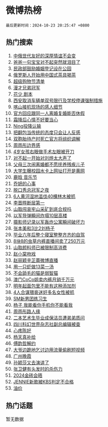 # 微博热榜

`最后更新时间：2024-10-23 20:25:47 +0800`

## 热门搜索

1. [中俄世代友好的深厚情谊不会变](https://m.weibo.cn/search?containerid=100103type%3D1%26t%3D10%26q%3D%23%E4%B8%AD%E4%BF%84%E4%B8%96%E4%BB%A3%E5%8F%8B%E5%A5%BD%E7%9A%84%E6%B7%B1%E5%8E%9A%E6%83%85%E8%B0%8A%E4%B8%8D%E4%BC%9A%E5%8F%98%23&stream_entry_id=51&isnewpage=1&extparam=seat%3D1%26pos%3D0%26q%3D%2523%25E4%25B8%25AD%25E4%25BF%2584%25E4%25B8%2596%25E4%25BB%25A3%25E5%258F%258B%25E5%25A5%25BD%25E7%259A%2584%25E6%25B7%25B1%25E5%258E%259A%25E6%2583%2585%25E8%25B0%258A%25E4%25B8%258D%25E4%25BC%259A%25E5%258F%2598%2523%26stream_entry_id%3D51%26c_type%3D51%26dgr%3D0%26filter_type%3Drealtimehot%26cate%3D10103%26display_time%3D1729686346%26pre_seqid%3D17296863467850251751228)
1. [爸爸一句宝宝对不起突然就泪目了](https://m.weibo.cn/search?containerid=100103type%3D1%26t%3D10%26q%3D%23%E7%88%B8%E7%88%B8%E4%B8%80%E5%8F%A5%E5%AE%9D%E5%AE%9D%E5%AF%B9%E4%B8%8D%E8%B5%B7%E7%AA%81%E7%84%B6%E5%B0%B1%E6%B3%AA%E7%9B%AE%E4%BA%86%23&stream_entry_id=31&isnewpage=1&extparam=seat%3D1%26filter_type%3Drealtimehot%26realpos%3D1%26c_type%3D31%26lcate%3D5001%26band_rank%3D1%26cate%3D5001%26pos%3D0%26flag%3D1%26q%3D%2523%25E7%2588%25B8%25E7%2588%25B8%25E4%25B8%2580%25E5%258F%25A5%25E5%25AE%259D%25E5%25AE%259D%25E5%25AF%25B9%25E4%25B8%258D%25E8%25B5%25B7%25E7%25AA%2581%25E7%2584%25B6%25E5%25B0%25B1%25E6%25B3%25AA%25E7%259B%25AE%25E4%25BA%2586%2523%26dgr%3D0%26stream_entry_id%3D31%26display_time%3D1729686346%26pre_seqid%3D17296863467850251751228)
1. [民政部鼓励婚姻登记设在公园](https://m.weibo.cn/search?containerid=100103type%3D1%26t%3D10%26q%3D%23%E6%B0%91%E6%94%BF%E9%83%A8%E9%BC%93%E5%8A%B1%E5%A9%9A%E5%A7%BB%E7%99%BB%E8%AE%B0%E8%AE%BE%E5%9C%A8%E5%85%AC%E5%9B%AD%23&stream_entry_id=31&isnewpage=1&extparam=seat%3D1%26filter_type%3Drealtimehot%26realpos%3D2%26c_type%3D31%26lcate%3D5001%26band_rank%3D2%26cate%3D5001%26pos%3D1%26flag%3D1%26q%3D%2523%25E6%25B0%2591%25E6%2594%25BF%25E9%2583%25A8%25E9%25BC%2593%25E5%258A%25B1%25E5%25A9%259A%25E5%25A7%25BB%25E7%2599%25BB%25E8%25AE%25B0%25E8%25AE%25BE%25E5%259C%25A8%25E5%2585%25AC%25E5%259B%25AD%2523%26dgr%3D0%26stream_entry_id%3D31%26display_time%3D1729686346%26pre_seqid%3D17296863467850251751228)
1. [俄罗斯人开始用中国式茶具喝茶](https://m.weibo.cn/search?containerid=100103type%3D1%26t%3D10%26q%3D%23%E4%BF%84%E7%BD%97%E6%96%AF%E4%BA%BA%E5%BC%80%E5%A7%8B%E7%94%A8%E4%B8%AD%E5%9B%BD%E5%BC%8F%E8%8C%B6%E5%85%B7%E5%96%9D%E8%8C%B6%23&stream_entry_id=31&isnewpage=1&extparam=seat%3D1%26filter_type%3Drealtimehot%26realpos%3D3%26c_type%3D31%26lcate%3D5001%26band_rank%3D3%26cate%3D5001%26pos%3D2%26flag%3D0%26q%3D%2523%25E4%25BF%2584%25E7%25BD%2597%25E6%2596%25AF%25E4%25BA%25BA%25E5%25BC%2580%25E5%25A7%258B%25E7%2594%25A8%25E4%25B8%25AD%25E5%259B%25BD%25E5%25BC%258F%25E8%258C%25B6%25E5%2585%25B7%25E5%2596%259D%25E8%258C%25B6%2523%26dgr%3D0%26stream_entry_id%3D31%26display_time%3D1729686346%26pre_seqid%3D17296863467850251751228)
1. [超级购物节清单](https://m.weibo.cn/search?containerid=100103type%3D1%26t%3D10%26q%3D%23%E8%B6%85%E7%BA%A7%E8%B4%AD%E7%89%A9%E8%8A%82%E6%B8%85%E5%8D%95%23&stream_entry_id=31&isnewpage=1&extparam=seat%3D1%26filter_type%3Drealtimehot%26c_type%3D31%26lcate%3D5001%26band_rank%3D4%26cate%3D5001%26pos%3D3%26is_ad_pos%3D1%26q%3D%2523%25E8%25B6%2585%25E7%25BA%25A7%25E8%25B4%25AD%25E7%2589%25A9%25E8%258A%2582%25E6%25B8%2585%25E5%258D%2595%2523%26dgr%3D0%26adid%3D260160%26stream_entry_id%3D31%26display_time%3D1729686346%26pre_seqid%3D17296863467850251751228)
1. [漫才兄弟冠军](https://m.weibo.cn/search?containerid=100103type%3D1%26t%3D10%26q%3D%23%E6%BC%AB%E6%89%8D%E5%85%84%E5%BC%9F%E5%86%A0%E5%86%9B%23&stream_entry_id=31&isnewpage=1&extparam=seat%3D1%26filter_type%3Drealtimehot%26realpos%3D4%26c_type%3D31%26lcate%3D5001%26band_rank%3D4%26cate%3D5001%26pos%3D4%26flag%3D1%26q%3D%2523%25E6%25BC%25AB%25E6%2589%258D%25E5%2585%2584%25E5%25BC%259F%25E5%2586%25A0%25E5%2586%259B%2523%26dgr%3D0%26stream_entry_id%3D31%26display_time%3D1729686346%26pre_seqid%3D17296863467850251751228)
1. [花少 剧本](https://m.weibo.cn/search?containerid=100103type%3D1%26t%3D10%26q%3D%E8%8A%B1%E5%B0%91+%E5%89%A7%E6%9C%AC&stream_entry_id=31&isnewpage=1&extparam=seat%3D1%26filter_type%3Drealtimehot%26realpos%3D5%26c_type%3D31%26lcate%3D5001%26band_rank%3D5%26cate%3D5001%26pos%3D5%26flag%3D2%26q%3D%25E8%258A%25B1%25E5%25B0%2591%2520%25E5%2589%25A7%25E6%259C%25AC%26dgr%3D0%26stream_entry_id%3D31%26display_time%3D1729686346%26pre_seqid%3D17296863467850251751228)
1. [西安取消车辆单双号限行及学校停课强制措施](https://m.weibo.cn/search?containerid=100103type%3D1%26t%3D10%26q%3D%23%E8%A5%BF%E5%AE%89%E5%8F%96%E6%B6%88%E8%BD%A6%E8%BE%86%E5%8D%95%E5%8F%8C%E5%8F%B7%E9%99%90%E8%A1%8C%E5%8F%8A%E5%AD%A6%E6%A0%A1%E5%81%9C%E8%AF%BE%E5%BC%BA%E5%88%B6%E6%8E%AA%E6%96%BD%23&stream_entry_id=31&isnewpage=1&extparam=seat%3D1%26filter_type%3Drealtimehot%26realpos%3D6%26c_type%3D31%26lcate%3D5001%26band_rank%3D6%26cate%3D5001%26pos%3D6%26flag%3D1%26q%3D%2523%25E8%25A5%25BF%25E5%25AE%2589%25E5%258F%2596%25E6%25B6%2588%25E8%25BD%25A6%25E8%25BE%2586%25E5%258D%2595%25E5%258F%258C%25E5%258F%25B7%25E9%2599%2590%25E8%25A1%258C%25E5%258F%258A%25E5%25AD%25A6%25E6%25A0%25A1%25E5%2581%259C%25E8%25AF%25BE%25E5%25BC%25BA%25E5%2588%25B6%25E6%258E%25AA%25E6%2596%25BD%2523%26dgr%3D0%26stream_entry_id%3D31%26display_time%3D1729686346%26pre_seqid%3D17296863467850251751228)
1. [喀山接机现场的感人细节](https://m.weibo.cn/search?containerid=100103type%3D1%26t%3D10%26q%3D%23%E5%96%80%E5%B1%B1%E6%8E%A5%E6%9C%BA%E7%8E%B0%E5%9C%BA%E7%9A%84%E6%84%9F%E4%BA%BA%E7%BB%86%E8%8A%82%23&stream_entry_id=31&isnewpage=1&extparam=seat%3D1%26filter_type%3Drealtimehot%26c_type%3D31%26lcate%3D5001%26band_rank%3D7%26cate%3D5001%26pos%3D7%26is_ad_pos%3D1%26q%3D%2523%25E5%2596%2580%25E5%25B1%25B1%25E6%258E%25A5%25E6%259C%25BA%25E7%258E%25B0%25E5%259C%25BA%25E7%259A%2584%25E6%2584%259F%25E4%25BA%25BA%25E7%25BB%2586%25E8%258A%2582%2523%26dgr%3D0%26adid%3D260211%26stream_entry_id%3D31%26display_time%3D1729686346%26pre_seqid%3D17296863467850251751228)
1. [官方回应跟同一人离婚复婚能否休假](https://m.weibo.cn/search?containerid=100103type%3D1%26t%3D10%26q%3D%23%E5%AE%98%E6%96%B9%E5%9B%9E%E5%BA%94%E8%B7%9F%E5%90%8C%E4%B8%80%E4%BA%BA%E7%A6%BB%E5%A9%9A%E5%A4%8D%E5%A9%9A%E8%83%BD%E5%90%A6%E4%BC%91%E5%81%87%23&stream_entry_id=31&isnewpage=1&extparam=seat%3D1%26filter_type%3Drealtimehot%26realpos%3D7%26c_type%3D31%26lcate%3D5001%26band_rank%3D7%26cate%3D5001%26pos%3D8%26flag%3D0%26q%3D%2523%25E5%25AE%2598%25E6%2596%25B9%25E5%259B%259E%25E5%25BA%2594%25E8%25B7%259F%25E5%2590%258C%25E4%25B8%2580%25E4%25BA%25BA%25E7%25A6%25BB%25E5%25A9%259A%25E5%25A4%258D%25E5%25A9%259A%25E8%2583%25BD%25E5%2590%25A6%25E4%25BC%2591%25E5%2581%2587%2523%26dgr%3D0%26stream_entry_id%3D31%26display_time%3D1729686346%26pre_seqid%3D17296863467850251751228)
1. [霜降后心情不好要当心](https://m.weibo.cn/search?containerid=100103type%3D1%26t%3D10%26q%3D%23%E9%9C%9C%E9%99%8D%E5%90%8E%E5%BF%83%E6%83%85%E4%B8%8D%E5%A5%BD%E8%A6%81%E5%BD%93%E5%BF%83%23&stream_entry_id=31&isnewpage=1&extparam=seat%3D1%26filter_type%3Drealtimehot%26realpos%3D8%26c_type%3D31%26lcate%3D5001%26band_rank%3D8%26cate%3D5001%26pos%3D9%26flag%3D0%26q%3D%2523%25E9%259C%259C%25E9%2599%258D%25E5%2590%258E%25E5%25BF%2583%25E6%2583%2585%25E4%25B8%258D%25E5%25A5%25BD%25E8%25A6%2581%25E5%25BD%2593%25E5%25BF%2583%2523%26dgr%3D0%26stream_entry_id%3D31%26display_time%3D1729686346%26pre_seqid%3D17296863467850251751228)
1. [Ning投降认输](https://m.weibo.cn/search?containerid=100103type%3D1%26t%3D10%26q%3DNing%E6%8A%95%E9%99%8D%E8%AE%A4%E8%BE%93&stream_entry_id=31&isnewpage=1&extparam=seat%3D1%26filter_type%3Drealtimehot%26realpos%3D9%26c_type%3D31%26lcate%3D5001%26band_rank%3D9%26cate%3D5001%26pos%3D10%26flag%3D0%26q%3DNing%25E6%258A%2595%25E9%2599%258D%25E8%25AE%25A4%25E8%25BE%2593%26dgr%3D0%26stream_entry_id%3D31%26display_time%3D1729686346%26pre_seqid%3D17296863467850251751228)
1. [把翻包当传统的态度只会让人反感](https://m.weibo.cn/search?containerid=100103type%3D1%26t%3D10%26q%3D%23%E6%8A%8A%E7%BF%BB%E5%8C%85%E5%BD%93%E4%BC%A0%E7%BB%9F%E7%9A%84%E6%80%81%E5%BA%A6%E5%8F%AA%E4%BC%9A%E8%AE%A9%E4%BA%BA%E5%8F%8D%E6%84%9F%23&stream_entry_id=31&isnewpage=1&extparam=seat%3D1%26filter_type%3Drealtimehot%26realpos%3D10%26c_type%3D31%26lcate%3D5001%26band_rank%3D10%26cate%3D5001%26pos%3D11%26flag%3D1%26q%3D%2523%25E6%258A%258A%25E7%25BF%25BB%25E5%258C%2585%25E5%25BD%2593%25E4%25BC%25A0%25E7%25BB%259F%25E7%259A%2584%25E6%2580%2581%25E5%25BA%25A6%25E5%258F%25AA%25E4%25BC%259A%25E8%25AE%25A9%25E4%25BA%25BA%25E5%258F%258D%25E6%2584%259F%2523%26dgr%3D0%26stream_entry_id%3D31%26display_time%3D1729686346%26pre_seqid%3D17296863467850251751228)
1. [双胞胎待产时死亡官方将组织调解](https://m.weibo.cn/search?containerid=100103type%3D1%26t%3D10%26q%3D%23%E5%8F%8C%E8%83%9E%E8%83%8E%E5%BE%85%E4%BA%A7%E6%97%B6%E6%AD%BB%E4%BA%A1%E5%AE%98%E6%96%B9%E5%B0%86%E7%BB%84%E7%BB%87%E8%B0%83%E8%A7%A3%23&stream_entry_id=31&isnewpage=1&extparam=seat%3D1%26filter_type%3Drealtimehot%26realpos%3D11%26c_type%3D31%26lcate%3D5001%26band_rank%3D11%26cate%3D5001%26pos%3D12%26flag%3D2%26q%3D%2523%25E5%258F%258C%25E8%2583%259E%25E8%2583%258E%25E5%25BE%2585%25E4%25BA%25A7%25E6%2597%25B6%25E6%25AD%25BB%25E4%25BA%25A1%25E5%25AE%2598%25E6%2596%25B9%25E5%25B0%2586%25E7%25BB%2584%25E7%25BB%2587%25E8%25B0%2583%25E8%25A7%25A3%2523%26dgr%3D0%26stream_entry_id%3D31%26display_time%3D1729686346%26pre_seqid%3D17296863467850251751228)
1. [周雨彤边界感](https://m.weibo.cn/search?containerid=100103type%3D1%26t%3D10%26q%3D%23%E5%91%A8%E9%9B%A8%E5%BD%A4%E8%BE%B9%E7%95%8C%E6%84%9F%23&stream_entry_id=31&isnewpage=1&extparam=seat%3D1%26filter_type%3Drealtimehot%26realpos%3D12%26c_type%3D31%26lcate%3D5001%26band_rank%3D12%26cate%3D5001%26pos%3D13%26flag%3D1%26q%3D%2523%25E5%2591%25A8%25E9%259B%25A8%25E5%25BD%25A4%25E8%25BE%25B9%25E7%2595%258C%25E6%2584%259F%2523%26dgr%3D0%26stream_entry_id%3D31%26display_time%3D1729686346%26pre_seqid%3D17296863467850251751228)
1. [4岁女孩右眼做手术左眼被开刀](https://m.weibo.cn/search?containerid=100103type%3D1%26t%3D10%26q%3D%234%E5%B2%81%E5%A5%B3%E5%AD%A9%E5%8F%B3%E7%9C%BC%E5%81%9A%E6%89%8B%E6%9C%AF%E5%B7%A6%E7%9C%BC%E8%A2%AB%E5%BC%80%E5%88%80%23&stream_entry_id=31&isnewpage=1&extparam=seat%3D1%26filter_type%3Drealtimehot%26realpos%3D13%26c_type%3D31%26lcate%3D5001%26band_rank%3D13%26cate%3D5001%26pos%3D14%26flag%3D1%26q%3D%25234%25E5%25B2%2581%25E5%25A5%25B3%25E5%25AD%25A9%25E5%258F%25B3%25E7%259C%25BC%25E5%2581%259A%25E6%2589%258B%25E6%259C%25AF%25E5%25B7%25A6%25E7%259C%25BC%25E8%25A2%25AB%25E5%25BC%2580%25E5%2588%2580%2523%26dgr%3D0%26stream_entry_id%3D31%26display_time%3D1729686346%26pre_seqid%3D17296863467850251751228)
1. [对不起一开始对刘烨太大声了](https://m.weibo.cn/search?containerid=100103type%3D1%26t%3D10%26q%3D%E5%AF%B9%E4%B8%8D%E8%B5%B7%E4%B8%80%E5%BC%80%E5%A7%8B%E5%AF%B9%E5%88%98%E7%83%A8%E5%A4%AA%E5%A4%A7%E5%A3%B0%E4%BA%86&stream_entry_id=31&isnewpage=1&extparam=seat%3D1%26filter_type%3Drealtimehot%26realpos%3D14%26c_type%3D31%26lcate%3D5001%26band_rank%3D14%26cate%3D5001%26pos%3D15%26flag%3D2%26q%3D%25E5%25AF%25B9%25E4%25B8%258D%25E8%25B5%25B7%25E4%25B8%2580%25E5%25BC%2580%25E5%25A7%258B%25E5%25AF%25B9%25E5%2588%2598%25E7%2583%25A8%25E5%25A4%25AA%25E5%25A4%25A7%25E5%25A3%25B0%25E4%25BA%2586%26dgr%3D0%26stream_entry_id%3D31%26display_time%3D1729686346%26pre_seqid%3D17296863467850251751228)
1. [父母三次闹离婚都不愿抚养残疾儿子](https://m.weibo.cn/search?containerid=100103type%3D1%26t%3D10%26q%3D%23%E7%88%B6%E6%AF%8D%E4%B8%89%E6%AC%A1%E9%97%B9%E7%A6%BB%E5%A9%9A%E9%83%BD%E4%B8%8D%E6%84%BF%E6%8A%9A%E5%85%BB%E6%AE%8B%E7%96%BE%E5%84%BF%E5%AD%90%23&stream_entry_id=31&isnewpage=1&extparam=seat%3D1%26filter_type%3Drealtimehot%26realpos%3D15%26c_type%3D31%26lcate%3D5001%26band_rank%3D15%26cate%3D5001%26pos%3D16%26flag%3D1%26q%3D%2523%25E7%2588%25B6%25E6%25AF%258D%25E4%25B8%2589%25E6%25AC%25A1%25E9%2597%25B9%25E7%25A6%25BB%25E5%25A9%259A%25E9%2583%25BD%25E4%25B8%258D%25E6%2584%25BF%25E6%258A%259A%25E5%2585%25BB%25E6%25AE%258B%25E7%2596%25BE%25E5%2584%25BF%25E5%25AD%2590%2523%26dgr%3D0%26stream_entry_id%3D31%26display_time%3D1729686346%26pre_seqid%3D17296863467850251751228)
1. [大学生曝校园水卡上网址打开是黄网](https://m.weibo.cn/search?containerid=100103type%3D1%26t%3D10%26q%3D%23%E5%A4%A7%E5%AD%A6%E7%94%9F%E6%9B%9D%E6%A0%A1%E5%9B%AD%E6%B0%B4%E5%8D%A1%E4%B8%8A%E7%BD%91%E5%9D%80%E6%89%93%E5%BC%80%E6%98%AF%E9%BB%84%E7%BD%91%23&stream_entry_id=31&isnewpage=1&extparam=seat%3D1%26filter_type%3Drealtimehot%26realpos%3D16%26c_type%3D31%26lcate%3D5001%26band_rank%3D16%26cate%3D5001%26pos%3D17%26flag%3D0%26q%3D%2523%25E5%25A4%25A7%25E5%25AD%25A6%25E7%2594%259F%25E6%259B%259D%25E6%25A0%25A1%25E5%259B%25AD%25E6%25B0%25B4%25E5%258D%25A1%25E4%25B8%258A%25E7%25BD%2591%25E5%259D%2580%25E6%2589%2593%25E5%25BC%2580%25E6%2598%25AF%25E9%25BB%2584%25E7%25BD%2591%2523%26dgr%3D0%26stream_entry_id%3D31%26display_time%3D1729686346%26pre_seqid%3D17296863467850251751228)
1. [鹿晗 音乐节](https://m.weibo.cn/search?containerid=100103type%3D1%26t%3D10%26q%3D%E9%B9%BF%E6%99%97+%E9%9F%B3%E4%B9%90%E8%8A%82&stream_entry_id=31&isnewpage=1&extparam=seat%3D1%26filter_type%3Drealtimehot%26realpos%3D17%26c_type%3D31%26lcate%3D5001%26band_rank%3D17%26cate%3D5001%26pos%3D18%26flag%3D0%26q%3D%25E9%25B9%25BF%25E6%2599%2597%2520%25E9%259F%25B3%25E4%25B9%2590%25E8%258A%2582%26dgr%3D0%26stream_entry_id%3D31%26display_time%3D1729686346%26pre_seqid%3D17296863467850251751228)
1. [乔妍的心事](https://m.weibo.cn/search?containerid=100103type%3D1%26t%3D10%26q%3D%E4%B9%94%E5%A6%8D%E7%9A%84%E5%BF%83%E4%BA%8B&stream_entry_id=31&isnewpage=1&extparam=seat%3D1%26filter_type%3Drealtimehot%26realpos%3D18%26c_type%3D31%26lcate%3D5001%26band_rank%3D18%26cate%3D5001%26pos%3D19%26flag%3D1%26q%3D%25E4%25B9%2594%25E5%25A6%258D%25E7%259A%2584%25E5%25BF%2583%25E4%25BA%258B%26dgr%3D0%26stream_entry_id%3D31%26display_time%3D1729686346%26pre_seqid%3D17296863467850251751228)
1. [脱口秀总冠军之夜](https://m.weibo.cn/search?containerid=100103type%3D1%26t%3D10%26q%3D%23%E8%84%B1%E5%8F%A3%E7%A7%80%E6%80%BB%E5%86%A0%E5%86%9B%E4%B9%8B%E5%A4%9C%23&stream_entry_id=31&isnewpage=1&extparam=seat%3D1%26filter_type%3Drealtimehot%26realpos%3D19%26c_type%3D31%26lcate%3D5001%26band_rank%3D19%26cate%3D5001%26pos%3D20%26flag%3D1%26q%3D%2523%25E8%2584%25B1%25E5%258F%25A3%25E7%25A7%2580%25E6%2580%25BB%25E5%2586%25A0%25E5%2586%259B%25E4%25B9%258B%25E5%25A4%259C%2523%26dgr%3D0%26stream_entry_id%3D31%26display_time%3D1729686346%26pre_seqid%3D17296863467850251751228)
1. [6人黄河湿地滥伐40棵林木被抓](https://m.weibo.cn/search?containerid=100103type%3D1%26t%3D10%26q%3D%236%E4%BA%BA%E9%BB%84%E6%B2%B3%E6%B9%BF%E5%9C%B0%E6%BB%A5%E4%BC%9040%E6%A3%B5%E6%9E%97%E6%9C%A8%E8%A2%AB%E6%8A%93%23&stream_entry_id=31&isnewpage=1&extparam=seat%3D1%26filter_type%3Drealtimehot%26realpos%3D20%26c_type%3D31%26lcate%3D5001%26band_rank%3D20%26cate%3D5001%26pos%3D21%26flag%3D1%26q%3D%25236%25E4%25BA%25BA%25E9%25BB%2584%25E6%25B2%25B3%25E6%25B9%25BF%25E5%259C%25B0%25E6%25BB%25A5%25E4%25BC%259040%25E6%25A3%25B5%25E6%259E%2597%25E6%259C%25A8%25E8%25A2%25AB%25E6%258A%2593%2523%26dgr%3D0%26stream_entry_id%3D31%26display_time%3D1729686346%26pre_seqid%3D17296863467850251751228)
1. [李晋晔断层第一](https://m.weibo.cn/search?containerid=100103type%3D1%26t%3D10%26q%3D%23%E6%9D%8E%E6%99%8B%E6%99%94%E6%96%AD%E5%B1%82%E7%AC%AC%E4%B8%80%23&stream_entry_id=31&isnewpage=1&extparam=seat%3D1%26filter_type%3Drealtimehot%26realpos%3D21%26c_type%3D31%26lcate%3D5001%26band_rank%3D21%26cate%3D5001%26pos%3D22%26flag%3D1%26q%3D%2523%25E6%259D%258E%25E6%2599%258B%25E6%2599%2594%25E6%2596%25AD%25E5%25B1%2582%25E7%25AC%25AC%25E4%25B8%2580%2523%26dgr%3D0%26stream_entry_id%3D31%26display_time%3D1729686346%26pre_seqid%3D17296863467850251751228)
1. [山取闯哀牢山采矿到底合规吗](https://m.weibo.cn/search?containerid=100103type%3D1%26t%3D10%26q%3D%23%E5%B1%B1%E5%8F%96%E9%97%AF%E5%93%80%E7%89%A2%E5%B1%B1%E9%87%87%E7%9F%BF%E5%88%B0%E5%BA%95%E5%90%88%E8%A7%84%E5%90%97%23&stream_entry_id=31&isnewpage=1&extparam=seat%3D1%26filter_type%3Drealtimehot%26realpos%3D22%26c_type%3D31%26lcate%3D5001%26band_rank%3D22%26cate%3D5001%26pos%3D23%26flag%3D0%26q%3D%2523%25E5%25B1%25B1%25E5%258F%2596%25E9%2597%25AF%25E5%2593%2580%25E7%2589%25A2%25E5%25B1%25B1%25E9%2587%2587%25E7%259F%25BF%25E5%2588%25B0%25E5%25BA%2595%25E5%2590%2588%25E8%25A7%2584%25E5%2590%2597%2523%26dgr%3D0%26stream_entry_id%3D31%26display_time%3D1729686346%26pre_seqid%3D17296863467850251751228)
1. [以军导弹瞬间炸塌10层高楼](https://m.weibo.cn/search?containerid=100103type%3D1%26t%3D10%26q%3D%23%E4%BB%A5%E5%86%9B%E5%AF%BC%E5%BC%B9%E7%9E%AC%E9%97%B4%E7%82%B8%E5%A1%8C10%E5%B1%82%E9%AB%98%E6%A5%BC%23&stream_entry_id=31&isnewpage=1&extparam=seat%3D1%26filter_type%3Drealtimehot%26realpos%3D23%26c_type%3D31%26lcate%3D5001%26band_rank%3D23%26cate%3D5001%26pos%3D24%26flag%3D0%26q%3D%2523%25E4%25BB%25A5%25E5%2586%259B%25E5%25AF%25BC%25E5%25BC%25B9%25E7%259E%25AC%25E9%2597%25B4%25E7%2582%25B8%25E5%25A1%258C10%25E5%25B1%2582%25E9%25AB%2598%25E6%25A5%25BC%2523%26dgr%3D0%26stream_entry_id%3D31%26display_time%3D1729686346%26pre_seqid%3D17296863467850251751228)
1. [摄影师记录以军轰炸公寓瞬间破坏力](https://m.weibo.cn/search?containerid=100103type%3D1%26t%3D10%26q%3D%23%E6%91%84%E5%BD%B1%E5%B8%88%E8%AE%B0%E5%BD%95%E4%BB%A5%E5%86%9B%E8%BD%B0%E7%82%B8%E5%85%AC%E5%AF%93%E7%9E%AC%E9%97%B4%E7%A0%B4%E5%9D%8F%E5%8A%9B%23&stream_entry_id=31&isnewpage=1&extparam=seat%3D1%26filter_type%3Drealtimehot%26realpos%3D24%26c_type%3D31%26lcate%3D5001%26band_rank%3D24%26cate%3D5001%26pos%3D25%26flag%3D1%26q%3D%2523%25E6%2591%2584%25E5%25BD%25B1%25E5%25B8%2588%25E8%25AE%25B0%25E5%25BD%2595%25E4%25BB%25A5%25E5%2586%259B%25E8%25BD%25B0%25E7%2582%25B8%25E5%2585%25AC%25E5%25AF%2593%25E7%259E%25AC%25E9%2597%25B4%25E7%25A0%25B4%25E5%259D%258F%25E5%258A%259B%2523%26dgr%3D0%26stream_entry_id%3D31%26display_time%3D1729686346%26pre_seqid%3D17296863467850251751228)
1. [张本美和3比2刘杨子](https://m.weibo.cn/search?containerid=100103type%3D1%26t%3D10%26q%3D%23%E5%BC%A0%E6%9C%AC%E7%BE%8E%E5%92%8C3%E6%AF%942%E5%88%98%E6%9D%A8%E5%AD%90%23&stream_entry_id=31&isnewpage=1&extparam=seat%3D1%26filter_type%3Drealtimehot%26realpos%3D25%26c_type%3D31%26lcate%3D5001%26band_rank%3D25%26cate%3D5001%26pos%3D26%26flag%3D1%26q%3D%2523%25E5%25BC%25A0%25E6%259C%25AC%25E7%25BE%258E%25E5%2592%258C3%25E6%25AF%25942%25E5%2588%2598%25E6%259D%25A8%25E5%25AD%2590%2523%26dgr%3D0%26stream_entry_id%3D31%26display_time%3D1729686346%26pre_seqid%3D17296863467850251751228)
1. [毕业六年后整个寝室整整齐齐的自驾](https://m.weibo.cn/search?containerid=100103type%3D1%26t%3D10%26q%3D%E6%AF%95%E4%B8%9A%E5%85%AD%E5%B9%B4%E5%90%8E%E6%95%B4%E4%B8%AA%E5%AF%9D%E5%AE%A4%E6%95%B4%E6%95%B4%E9%BD%90%E9%BD%90%E7%9A%84%E8%87%AA%E9%A9%BE&stream_entry_id=31&isnewpage=1&extparam=seat%3D1%26filter_type%3Drealtimehot%26realpos%3D26%26c_type%3D31%26lcate%3D5001%26band_rank%3D26%26cate%3D5001%26pos%3D27%26flag%3D0%26q%3D%25E6%25AF%2595%25E4%25B8%259A%25E5%2585%25AD%25E5%25B9%25B4%25E5%2590%258E%25E6%2595%25B4%25E4%25B8%25AA%25E5%25AF%259D%25E5%25AE%25A4%25E6%2595%25B4%25E6%2595%25B4%25E9%25BD%2590%25E9%25BD%2590%25E7%259A%2584%25E8%2587%25AA%25E9%25A9%25BE%26dgr%3D0%26stream_entry_id%3D31%26display_time%3D1729686346%26pre_seqid%3D17296863467850251751228)
1. [8块8的虫草内裤直播间卖了250万元](https://m.weibo.cn/search?containerid=100103type%3D1%26t%3D10%26q%3D%238%E5%9D%978%E7%9A%84%E8%99%AB%E8%8D%89%E5%86%85%E8%A3%A4%E7%9B%B4%E6%92%AD%E9%97%B4%E5%8D%96%E4%BA%86250%E4%B8%87%E5%85%83%23&stream_entry_id=31&isnewpage=1&extparam=seat%3D1%26filter_type%3Drealtimehot%26realpos%3D27%26c_type%3D31%26lcate%3D5001%26band_rank%3D27%26cate%3D5001%26pos%3D28%26flag%3D1%26q%3D%25238%25E5%259D%25978%25E7%259A%2584%25E8%2599%25AB%25E8%258D%2589%25E5%2586%2585%25E8%25A3%25A4%25E7%259B%25B4%25E6%2592%25AD%25E9%2597%25B4%25E5%258D%2596%25E4%25BA%2586250%25E4%25B8%2587%25E5%2585%2583%2523%26dgr%3D0%26stream_entry_id%3D31%26display_time%3D1729686346%26pre_seqid%3D17296863467850251751228)
1. [山取颜料师已被限制高消费](https://m.weibo.cn/search?containerid=100103type%3D1%26t%3D10%26q%3D%23%E5%B1%B1%E5%8F%96%E9%A2%9C%E6%96%99%E5%B8%88%E5%B7%B2%E8%A2%AB%E9%99%90%E5%88%B6%E9%AB%98%E6%B6%88%E8%B4%B9%23&stream_entry_id=31&isnewpage=1&extparam=seat%3D1%26filter_type%3Drealtimehot%26realpos%3D28%26c_type%3D31%26lcate%3D5001%26band_rank%3D28%26cate%3D5001%26pos%3D29%26flag%3D0%26q%3D%2523%25E5%25B1%25B1%25E5%258F%2596%25E9%25A2%259C%25E6%2596%2599%25E5%25B8%2588%25E5%25B7%25B2%25E8%25A2%25AB%25E9%2599%2590%25E5%2588%25B6%25E9%25AB%2598%25E6%25B6%2588%25E8%25B4%25B9%2523%26dgr%3D0%26stream_entry_id%3D31%26display_time%3D1729686346%26pre_seqid%3D17296863467850251751228)
1. [赵小棠吻戏](https://m.weibo.cn/search?containerid=100103type%3D1%26t%3D10%26q%3D%E8%B5%B5%E5%B0%8F%E6%A3%A0%E5%90%BB%E6%88%8F&stream_entry_id=31&isnewpage=1&extparam=seat%3D1%26filter_type%3Drealtimehot%26realpos%3D29%26c_type%3D31%26lcate%3D5001%26band_rank%3D29%26cate%3D5001%26pos%3D30%26flag%3D1%26q%3D%25E8%25B5%25B5%25E5%25B0%258F%25E6%25A3%25A0%25E5%2590%25BB%25E6%2588%258F%26dgr%3D0%26stream_entry_id%3D31%26display_time%3D1729686346%26pre_seqid%3D17296863467850251751228)
1. [赵丽颖辛芷蕾微博直播](https://m.weibo.cn/search?containerid=100103type%3D1%26t%3D10%26q%3D%23%E8%B5%B5%E4%B8%BD%E9%A2%96%E8%BE%9B%E8%8A%B7%E8%95%BE%E5%BE%AE%E5%8D%9A%E7%9B%B4%E6%92%AD%23&stream_entry_id=31&isnewpage=1&extparam=seat%3D1%26filter_type%3Drealtimehot%26realpos%3D30%26c_type%3D31%26lcate%3D5001%26band_rank%3D30%26cate%3D5001%26pos%3D31%26flag%3D1%26q%3D%2523%25E8%25B5%25B5%25E4%25B8%25BD%25E9%25A2%2596%25E8%25BE%259B%25E8%258A%25B7%25E8%2595%25BE%25E5%25BE%25AE%25E5%258D%259A%25E7%259B%25B4%25E6%2592%25AD%2523%26dgr%3D0%26stream_entry_id%3D31%26display_time%3D1729686346%26pre_seqid%3D17296863467850251751228)
1. [用一只虾做13菜一汤](https://m.weibo.cn/search?containerid=100103type%3D1%26t%3D10%26q%3D%E7%94%A8%E4%B8%80%E5%8F%AA%E8%99%BE%E5%81%9A13%E8%8F%9C%E4%B8%80%E6%B1%A4&stream_entry_id=31&isnewpage=1&extparam=seat%3D1%26filter_type%3Drealtimehot%26realpos%3D31%26c_type%3D31%26lcate%3D5001%26band_rank%3D31%26cate%3D5001%26pos%3D32%26flag%3D1%26q%3D%25E7%2594%25A8%25E4%25B8%2580%25E5%258F%25AA%25E8%2599%25BE%25E5%2581%259A13%25E8%258F%259C%25E4%25B8%2580%25E6%25B1%25A4%26dgr%3D0%26stream_entry_id%3D31%26display_time%3D1729686346%26pre_seqid%3D17296863467850251751228)
1. [不会舔毛的猫是弱智猫](https://m.weibo.cn/search?containerid=100103type%3D1%26t%3D10%26q%3D%23%E4%B8%8D%E4%BC%9A%E8%88%94%E6%AF%9B%E7%9A%84%E7%8C%AB%E6%98%AF%E5%BC%B1%E6%99%BA%E7%8C%AB%23&stream_entry_id=31&isnewpage=1&extparam=seat%3D1%26filter_type%3Drealtimehot%26realpos%3D32%26c_type%3D31%26lcate%3D5001%26band_rank%3D32%26cate%3D5001%26pos%3D33%26flag%3D1%26q%3D%2523%25E4%25B8%258D%25E4%25BC%259A%25E8%2588%2594%25E6%25AF%259B%25E7%259A%2584%25E7%258C%25AB%25E6%2598%25AF%25E5%25BC%25B1%25E6%2599%25BA%25E7%258C%25AB%2523%26dgr%3D0%26stream_entry_id%3D31%26display_time%3D1729686346%26pre_seqid%3D17296863467850251751228)
1. [澳门CoCo姐卖内裤月销千万元](https://m.weibo.cn/search?containerid=100103type%3D1%26t%3D10%26q%3D%23%E6%BE%B3%E9%97%A8CoCo%E5%A7%90%E5%8D%96%E5%86%85%E8%A3%A4%E6%9C%88%E9%94%80%E5%8D%83%E4%B8%87%E5%85%83%23&stream_entry_id=31&isnewpage=1&extparam=seat%3D1%26filter_type%3Drealtimehot%26realpos%3D33%26c_type%3D31%26lcate%3D5001%26band_rank%3D33%26cate%3D5001%26pos%3D34%26flag%3D0%26q%3D%2523%25E6%25BE%25B3%25E9%2597%25A8CoCo%25E5%25A7%2590%25E5%258D%2596%25E5%2586%2585%25E8%25A3%25A4%25E6%259C%2588%25E9%2594%2580%25E5%258D%2583%25E4%25B8%2587%25E5%2585%2583%2523%26dgr%3D0%26stream_entry_id%3D31%26display_time%3D1729686346%26pre_seqid%3D17296863467850251751228)
1. [明年起面包里不能有这种添加剂](https://m.weibo.cn/search?containerid=100103type%3D1%26t%3D10%26q%3D%23%E6%98%8E%E5%B9%B4%E8%B5%B7%E9%9D%A2%E5%8C%85%E9%87%8C%E4%B8%8D%E8%83%BD%E6%9C%89%E8%BF%99%E7%A7%8D%E6%B7%BB%E5%8A%A0%E5%89%82%23&stream_entry_id=31&isnewpage=1&extparam=seat%3D1%26filter_type%3Drealtimehot%26realpos%3D34%26c_type%3D31%26lcate%3D5001%26band_rank%3D34%26cate%3D5001%26pos%3D35%26flag%3D1%26q%3D%2523%25E6%2598%258E%25E5%25B9%25B4%25E8%25B5%25B7%25E9%259D%25A2%25E5%258C%2585%25E9%2587%258C%25E4%25B8%258D%25E8%2583%25BD%25E6%259C%2589%25E8%25BF%2599%25E7%25A7%258D%25E6%25B7%25BB%25E5%258A%25A0%25E5%2589%2582%2523%26dgr%3D0%26stream_entry_id%3D31%26display_time%3D1729686346%26pre_seqid%3D17296863467850251751228)
1. [4人合谋猥亵迷奸多名女性被抓](https://m.weibo.cn/search?containerid=100103type%3D1%26t%3D10%26q%3D%234%E4%BA%BA%E5%90%88%E8%B0%8B%E7%8C%A5%E4%BA%B5%E8%BF%B7%E5%A5%B8%E5%A4%9A%E5%90%8D%E5%A5%B3%E6%80%A7%E8%A2%AB%E6%8A%93%23&stream_entry_id=31&isnewpage=1&extparam=seat%3D1%26filter_type%3Drealtimehot%26realpos%3D35%26c_type%3D31%26lcate%3D5001%26band_rank%3D35%26cate%3D5001%26pos%3D36%26flag%3D0%26q%3D%25234%25E4%25BA%25BA%25E5%2590%2588%25E8%25B0%258B%25E7%258C%25A5%25E4%25BA%25B5%25E8%25BF%25B7%25E5%25A5%25B8%25E5%25A4%259A%25E5%2590%258D%25E5%25A5%25B3%25E6%2580%25A7%25E8%25A2%25AB%25E6%258A%2593%2523%26dgr%3D0%26stream_entry_id%3D31%26display_time%3D1729686346%26pre_seqid%3D17296863467850251751228)
1. [SM新男团练习生](https://m.weibo.cn/search?containerid=100103type%3D1%26t%3D10%26q%3D%23SM%E6%96%B0%E7%94%B7%E5%9B%A2%E7%BB%83%E4%B9%A0%E7%94%9F%23&stream_entry_id=31&isnewpage=1&extparam=seat%3D1%26filter_type%3Drealtimehot%26realpos%3D36%26c_type%3D31%26lcate%3D5001%26band_rank%3D36%26cate%3D5001%26pos%3D37%26flag%3D1%26q%3D%2523SM%25E6%2596%25B0%25E7%2594%25B7%25E5%259B%25A2%25E7%25BB%2583%25E4%25B9%25A0%25E7%2594%259F%2523%26dgr%3D0%26stream_entry_id%3D31%26display_time%3D1729686346%26pre_seqid%3D17296863467850251751228)
1. [杨子 我能看你手机你不能看我](https://m.weibo.cn/search?containerid=100103type%3D1%26t%3D10%26q%3D%E6%9D%A8%E5%AD%90+%E6%88%91%E8%83%BD%E7%9C%8B%E4%BD%A0%E6%89%8B%E6%9C%BA%E4%BD%A0%E4%B8%8D%E8%83%BD%E7%9C%8B%E6%88%91&stream_entry_id=31&isnewpage=1&extparam=seat%3D1%26filter_type%3Drealtimehot%26realpos%3D37%26c_type%3D31%26lcate%3D5001%26band_rank%3D37%26cate%3D5001%26pos%3D38%26flag%3D0%26q%3D%25E6%259D%25A8%25E5%25AD%2590%2520%25E6%2588%2591%25E8%2583%25BD%25E7%259C%258B%25E4%25BD%25A0%25E6%2589%258B%25E6%259C%25BA%25E4%25BD%25A0%25E4%25B8%258D%25E8%2583%25BD%25E7%259C%258B%25E6%2588%2591%26dgr%3D0%26stream_entry_id%3D31%26display_time%3D1729686346%26pre_seqid%3D17296863467850251751228)
1. [周雨彤路人缘](https://m.weibo.cn/search?containerid=100103type%3D1%26t%3D10%26q%3D%23%E5%91%A8%E9%9B%A8%E5%BD%A4%E8%B7%AF%E4%BA%BA%E7%BC%98%23&stream_entry_id=31&isnewpage=1&extparam=seat%3D1%26filter_type%3Drealtimehot%26realpos%3D38%26c_type%3D31%26lcate%3D5001%26band_rank%3D38%26cate%3D5001%26pos%3D39%26flag%3D0%26q%3D%2523%25E5%2591%25A8%25E9%259B%25A8%25E5%25BD%25A4%25E8%25B7%25AF%25E4%25BA%25BA%25E7%25BC%2598%2523%26dgr%3D0%26stream_entry_id%3D31%26display_time%3D1729686346%26pre_seqid%3D17296863467850251751228)
1. [二本艺术生毕业成保洁员遭弟弟质问](https://m.weibo.cn/search?containerid=100103type%3D1%26t%3D10%26q%3D%23%E4%BA%8C%E6%9C%AC%E8%89%BA%E6%9C%AF%E7%94%9F%E6%AF%95%E4%B8%9A%E6%88%90%E4%BF%9D%E6%B4%81%E5%91%98%E9%81%AD%E5%BC%9F%E5%BC%9F%E8%B4%A8%E9%97%AE%23&stream_entry_id=31&isnewpage=1&extparam=seat%3D1%26filter_type%3Drealtimehot%26realpos%3D39%26c_type%3D31%26lcate%3D5001%26band_rank%3D39%26cate%3D5001%26pos%3D40%26flag%3D0%26q%3D%2523%25E4%25BA%258C%25E6%259C%25AC%25E8%2589%25BA%25E6%259C%25AF%25E7%2594%259F%25E6%25AF%2595%25E4%25B8%259A%25E6%2588%2590%25E4%25BF%259D%25E6%25B4%2581%25E5%2591%2598%25E9%2581%25AD%25E5%25BC%259F%25E5%25BC%259F%25E8%25B4%25A8%25E9%2597%25AE%2523%26dgr%3D0%26stream_entry_id%3D31%26display_time%3D1729686346%26pre_seqid%3D17296863467850251751228)
1. [四川科幻世界杂志社副总编辑被查](https://m.weibo.cn/search?containerid=100103type%3D1%26t%3D10%26q%3D%23%E5%9B%9B%E5%B7%9D%E7%A7%91%E5%B9%BB%E4%B8%96%E7%95%8C%E6%9D%82%E5%BF%97%E7%A4%BE%E5%89%AF%E6%80%BB%E7%BC%96%E8%BE%91%E8%A2%AB%E6%9F%A5%23&stream_entry_id=31&isnewpage=1&extparam=seat%3D1%26filter_type%3Drealtimehot%26realpos%3D40%26c_type%3D31%26lcate%3D5001%26band_rank%3D40%26cate%3D5001%26pos%3D41%26flag%3D1%26q%3D%2523%25E5%259B%259B%25E5%25B7%259D%25E7%25A7%2591%25E5%25B9%25BB%25E4%25B8%2596%25E7%2595%258C%25E6%259D%2582%25E5%25BF%2597%25E7%25A4%25BE%25E5%2589%25AF%25E6%2580%25BB%25E7%25BC%2596%25E8%25BE%2591%25E8%25A2%25AB%25E6%259F%25A5%2523%26dgr%3D0%26stream_entry_id%3D31%26display_time%3D1729686346%26pre_seqid%3D17296863467850251751228)
1. [心疼陈好](https://m.weibo.cn/search?containerid=100103type%3D1%26t%3D10%26q%3D%E5%BF%83%E7%96%BC%E9%99%88%E5%A5%BD&stream_entry_id=31&isnewpage=1&extparam=seat%3D1%26filter_type%3Drealtimehot%26realpos%3D41%26c_type%3D31%26lcate%3D5001%26band_rank%3D41%26cate%3D5001%26pos%3D42%26flag%3D0%26q%3D%25E5%25BF%2583%25E7%2596%25BC%25E9%2599%2588%25E5%25A5%25BD%26dgr%3D0%26stream_entry_id%3D31%26display_time%3D1729686346%26pre_seqid%3D17296863467850251751228)
1. [杨天真补给](https://m.weibo.cn/search?containerid=100103type%3D1%26t%3D10%26q%3D%E6%9D%A8%E5%A4%A9%E7%9C%9F%E8%A1%A5%E7%BB%99&stream_entry_id=31&isnewpage=1&extparam=seat%3D1%26filter_type%3Drealtimehot%26realpos%3D42%26c_type%3D31%26lcate%3D5001%26band_rank%3D42%26cate%3D5001%26pos%3D43%26flag%3D0%26q%3D%25E6%259D%25A8%25E5%25A4%25A9%25E7%259C%259F%25E8%25A1%25A5%25E7%25BB%2599%26dgr%3D0%26stream_entry_id%3D31%26display_time%3D1729686346%26pre_seqid%3D17296863467850251751228)
1. [傅韵哲解约](https://m.weibo.cn/search?containerid=100103type%3D1%26t%3D10%26q%3D%23%E5%82%85%E9%9F%B5%E5%93%B2%E8%A7%A3%E7%BA%A6%23&stream_entry_id=31&isnewpage=1&extparam=seat%3D1%26filter_type%3Drealtimehot%26realpos%3D43%26c_type%3D31%26lcate%3D5001%26band_rank%3D43%26cate%3D5001%26pos%3D44%26flag%3D1%26q%3D%2523%25E5%2582%2585%25E9%259F%25B5%25E5%2593%25B2%25E8%25A7%25A3%25E7%25BA%25A6%2523%26dgr%3D0%26stream_entry_id%3D31%26display_time%3D1729686346%26pre_seqid%3D17296863467850251751228)
1. [大爷边跪地乞讨边用流量偷刷短视频](https://m.weibo.cn/search?containerid=100103type%3D1%26t%3D10%26q%3D%23%E5%A4%A7%E7%88%B7%E8%BE%B9%E8%B7%AA%E5%9C%B0%E4%B9%9E%E8%AE%A8%E8%BE%B9%E7%94%A8%E6%B5%81%E9%87%8F%E5%81%B7%E5%88%B7%E7%9F%AD%E8%A7%86%E9%A2%91%23&stream_entry_id=31&isnewpage=1&extparam=seat%3D1%26filter_type%3Drealtimehot%26realpos%3D44%26c_type%3D31%26lcate%3D5001%26band_rank%3D44%26cate%3D5001%26pos%3D45%26flag%3D1%26q%3D%2523%25E5%25A4%25A7%25E7%2588%25B7%25E8%25BE%25B9%25E8%25B7%25AA%25E5%259C%25B0%25E4%25B9%259E%25E8%25AE%25A8%25E8%25BE%25B9%25E7%2594%25A8%25E6%25B5%2581%25E9%2587%258F%25E5%2581%25B7%25E5%2588%25B7%25E7%259F%25AD%25E8%25A7%2586%25E9%25A2%2591%2523%26dgr%3D0%26stream_entry_id%3D31%26display_time%3D1729686346%26pre_seqid%3D17296863467850251751228)
1. [广州晚霞](https://m.weibo.cn/search?containerid=100103type%3D1%26t%3D10%26q%3D%E5%B9%BF%E5%B7%9E%E6%99%9A%E9%9C%9E&stream_entry_id=31&isnewpage=1&extparam=seat%3D1%26filter_type%3Drealtimehot%26realpos%3D45%26c_type%3D31%26lcate%3D5001%26band_rank%3D45%26cate%3D5001%26pos%3D46%26flag%3D0%26q%3D%25E5%25B9%25BF%25E5%25B7%259E%25E6%2599%259A%25E9%259C%259E%26dgr%3D0%26stream_entry_id%3D31%26display_time%3D1729686346%26pre_seqid%3D17296863467850251751228)
1. [孙颖莎又去演讲了](https://m.weibo.cn/search?containerid=100103type%3D1%26t%3D10%26q%3D%E5%AD%99%E9%A2%96%E8%8E%8E%E5%8F%88%E5%8E%BB%E6%BC%94%E8%AE%B2%E4%BA%86&stream_entry_id=31&isnewpage=1&extparam=seat%3D1%26filter_type%3Drealtimehot%26realpos%3D46%26c_type%3D31%26lcate%3D5001%26band_rank%3D46%26cate%3D5001%26pos%3D47%26flag%3D0%26q%3D%25E5%25AD%2599%25E9%25A2%2596%25E8%258E%258E%25E5%258F%2588%25E5%258E%25BB%25E6%25BC%2594%25E8%25AE%25B2%25E4%25BA%2586%26dgr%3D0%26stream_entry_id%3D31%26display_time%3D1729686346%26pre_seqid%3D17296863467850251751228)
1. [张卫健有头发时的杀伤力](https://m.weibo.cn/search?containerid=100103type%3D1%26t%3D10%26q%3D%E5%BC%A0%E5%8D%AB%E5%81%A5%E6%9C%89%E5%A4%B4%E5%8F%91%E6%97%B6%E7%9A%84%E6%9D%80%E4%BC%A4%E5%8A%9B&stream_entry_id=31&isnewpage=1&extparam=seat%3D1%26filter_type%3Drealtimehot%26realpos%3D47%26c_type%3D31%26lcate%3D5001%26band_rank%3D47%26cate%3D5001%26pos%3D48%26flag%3D0%26q%3D%25E5%25BC%25A0%25E5%258D%25AB%25E5%2581%25A5%25E6%259C%2589%25E5%25A4%25B4%25E5%258F%2591%25E6%2597%25B6%25E7%259A%2584%25E6%259D%2580%25E4%25BC%25A4%25E5%258A%259B%26dgr%3D0%26stream_entry_id%3D31%26display_time%3D1729686346%26pre_seqid%3D17296863467850251751228)
1. [2024金砖会晤](https://m.weibo.cn/search?containerid=100103type%3D1%26t%3D10%26q%3D%232024%E9%87%91%E7%A0%96%E4%BC%9A%E6%99%A4%23&stream_entry_id=31&isnewpage=1&extparam=seat%3D1%26filter_type%3Drealtimehot%26realpos%3D48%26c_type%3D31%26lcate%3D5001%26band_rank%3D48%26cate%3D5001%26pos%3D49%26flag%3D1%26q%3D%25232024%25E9%2587%2591%25E7%25A0%2596%25E4%25BC%259A%25E6%2599%25A4%2523%26dgr%3D0%26stream_entry_id%3D31%26display_time%3D1729686346%26pre_seqid%3D17296863467850251751228)
1. [JENNIE新歌被KBS判定不合格](https://m.weibo.cn/search?containerid=100103type%3D1%26t%3D10%26q%3D%23JENNIE%E6%96%B0%E6%AD%8C%E8%A2%ABKBS%E5%88%A4%E5%AE%9A%E4%B8%8D%E5%90%88%E6%A0%BC%23&stream_entry_id=31&isnewpage=1&extparam=seat%3D1%26filter_type%3Drealtimehot%26realpos%3D49%26c_type%3D31%26lcate%3D5001%26band_rank%3D49%26cate%3D5001%26pos%3D50%26flag%3D0%26q%3D%2523JENNIE%25E6%2596%25B0%25E6%25AD%258C%25E8%25A2%25ABKBS%25E5%2588%25A4%25E5%25AE%259A%25E4%25B8%258D%25E5%2590%2588%25E6%25A0%25BC%2523%26dgr%3D0%26stream_entry_id%3D31%26display_time%3D1729686346%26pre_seqid%3D17296863467850251751228)
1. [油价](https://m.weibo.cn/search?containerid=100103type%3D1%26t%3D10%26q%3D%E6%B2%B9%E4%BB%B7&stream_entry_id=31&isnewpage=1&extparam=seat%3D1%26filter_type%3Drealtimehot%26realpos%3D50%26c_type%3D31%26lcate%3D5001%26band_rank%3D50%26cate%3D5001%26pos%3D51%26flag%3D0%26q%3D%25E6%25B2%25B9%25E4%25BB%25B7%26dgr%3D0%26stream_entry_id%3D31%26display_time%3D1729686346%26pre_seqid%3D17296863467850251751228)

## 热门话题

暂无数据
